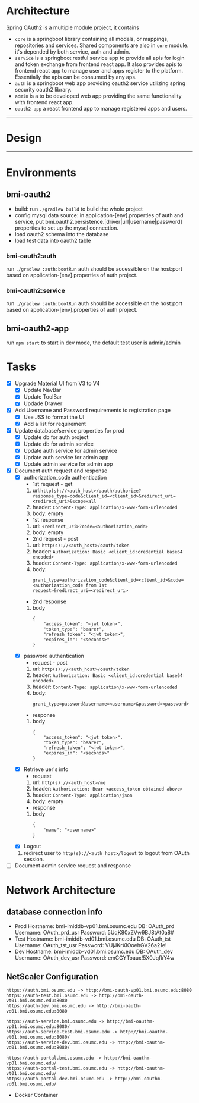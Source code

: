 # Architecture
Spring OAuth2 is a multiple module project, it contains 
- `core` is a springboot library containing all models, or mappings, repositories and services. Shared components are also in
  `core` module. it's depended by both service, auth and admin.
- `service` is a springboot restful service app to provide all apis for login and token exchange from frontend react app. It also
  provides apis to frontend react app to manage user and apps register to the platform. Essentially the apis can be
  consumed by any aps.  
- `auth` is a springboot web app providing oauth2 service utilizing spring security oauth2 library. 
- `admin` is a to be developed web app providing the same functionality with frontend react app.
- `oauth2-app` a react frontend app to manage registered apps and users.
---
# Design

---
# Environments
## bmi-oauth2
* build: run `./gradlew build` to build the whole project
* config mysql data source: in application-[env].properties of auth and service, put
  bmi.oauth2.persistence.[driver|url|username|password] properties to set up the mysql connection.
* load oauth2 schema into the database
* load test data into oauth2 table
### bmi-oauth2:auth
run `./gradlew :auth:bootRun` auth should be accessible on the host:port based on application-[env].properties of auth
project.
### bmi-oauth2:service
run `./gradlew :auth:bootRun` auth should be accessible on the host:port based on application-[env].properties of auth
project.
## bmi-oauth2-app
run `npm start` to start in dev mode, the default test user is admin/admin
# Tasks
- [X] Upgrade Material UI from V3 to V4
    - [X] Update NavBar
    - [X] Update ToolBar
    - [X] Updade Drawer
- [X] Add Username and Password requirements to registration page
    - [X] Use JSS to format the UI
    - [X] Add a list for requirement
- [X] Update database/service properties for prod
    - [X] Update db for auth project
    - [X] Update db for admin service
    - [X] Update auth service for admin service
    - [X] Update auth service for admin app
    - [X] Update admin service for admin app
- [X] Document auth request and response
    - [X] authorization_code authentication
        * 1st request - get
        1. url:`http(s)://<auth_host>/oauth/authorize?response_type=code&client_id=<client_id>&redirect_uri=<redirect_uri>&scope=all`
        2. header: `Content-Type: application/x-www-form-urlencoded`
        3. body: empty
        * 1st response
        1. url: `<redirect_uri>?code=<authorization_code>`
        2. body: empty
        * 2nd request - post
        1. url: `http(s)://<auth_host>/oauth/token`
        2. header: `Authorization: Basic <client_id:credential base64 encoded>`
        3. header: `Content-Type: application/x-www-form-urlencoded`
        4. body: 
            ```
            grant_type=authorization_code&client_id=<client_id>&code=<authorization_code from 1st
            request>&redirect_uri=<redirect_uri>
            ```
        * 2nd response
        1. body
            ```
            {
                "access_token": "<jwt token>",
                "token_type": "bearer",
                "refresh_token": "<jwt token>",
                "expires_in": "<seconds>"
            }
            ```
    - [X] password authentication
        * request - post
        1. url: `http(s)://<auth_host>/oauth/token`
        2. header: `Authorization: Basic <client_id:credential base64 encoded>`
        3. header: `Content-Type: application/x-www-form-urlencoded `
        4. body: 
            ```
            grant_type=password&username=<username>&password=<password>
            ```
        * response
        1. body
            ```
            {
                "access_token": "<jwt token>",
                "token_type": "bearer",
                "refresh_token": "<jwt token>",
                "expires_in": "<seconds>"
            }
            ```
    - [X] Retrieve uer's info
        * request
        1. url: `http(s)://<auth_host>/me`
        2. header: `Authorization: Bear <access_token obtained above>`
        3. header: `Content-Type: application/json`
        4. body: empty
        * response
        1. body
            ```
            {
                "name": "<username>"
            }
            ```
    - [X] Logout
    1. redirect user to `http(s)://<auth_host>/logout` to logout from OAuth session.
- [ ] Document admin service request and response
# Network Architecture
## database connection info
* Prod
Hostname: bmi-imiddb-vp01.bmi.osumc.edu
DB: OAuth_prd
Username: OAuth_prd_usr
Password: 5UqK80xZVw9BJ8tAt0a8#
* Test
Hostname: bmi-imiddb-vd01.bmi.osumc.edu
DB: OAuth_tst
Username: OAuth_tst_usr
Password: VUjJKrXlOoehGV26a21e! 
* Dev
Hostname: bmi-imiddb-vd01.bmi.osumc.edu
DB: OAuth_dev
Username: OAuth_dev_usr
Password: emCGYToaux!5X0JqfkY4w
## NetScaler Configuration
```
https://auth.bmi.osumc.edu -> http://bmi-oauth-vp01.bmi.osumc.edu:8080
https://auth-test.bmi.osumc.edu -> http://bmi-oauth-vt01.bmi.osumc.edu:8080
https://auth-dev.bmi.osumc.edu -> http://bmi-oauth-vd01.bmi.osumc.edu:8080

https://auth-service.bmi.osumc.edu -> http://bmi-oauthm-vp01.bmi.osumc.edu:8080/
https://auth-service-test.bmi.osumc.edu -> http://bmi-oauthm-vt01.bmi.osumc.edu:8080/
https://auth-service-dev.bmi.osumc.edu -> http://bmi-oauthm-vd01.bmi.osumc.edu:8080/

https://auth-portal.bmi.osumc.edu -> http://bmi-oauthm-vp01.bmi.osumc.edu/
https://auth-portal-test.bmi.osumc.edu -> http://bmi-oauthm-vt01.bmi.osumc.edu/
https://auth-portal-dev.bmi.osumc.edu -> http://bmi-oauthm-vd01.bmi.osumc.edu/
```
* Docker Container

